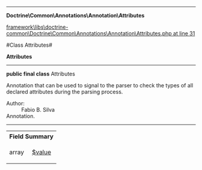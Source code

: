 

- - -

**Doctrine\Common\Annotations\Annotation\Attributes**


<a href="https://github.com/JeyDotC/Hirudo/blob/master/framework/libs/doctrine-common/Doctrine/Common/Annotations/Annotation/Attributes.php#L31" target='_blank'>framework\libs\doctrine-common\Doctrine\Common\Annotations\Annotation\Attributes.php at line 31</a>

#Class Attributes#

**Attributes**




- - -

<p><strong>public final  class</strong> <span>Attributes</span></p>

<div class="comment" id="overview_description"><p>Annotation that can be used to signal to the parser
to check the types of all declared attributes during the parsing process.</p></div>

<dl>
<dt>Author:</dt>
<dd>Fabio B. Silva <fabio.bat.silva@gmail.com></dd>
<dt>Annotation.</dt>
</dl>


- - -



<table id="summary_field">
<tr><th colspan="2">Field Summary</th></tr>
<tr>
<td><span class='k'></span> <span class='nx'>array<Doctrine\Common\Annotations\Annotation\Attribute></span></td>
<td class="description"><p class="name" ><a href="#value"> $value</a>
                                </p><p class="description"></p></td>
</tr>
</table>

